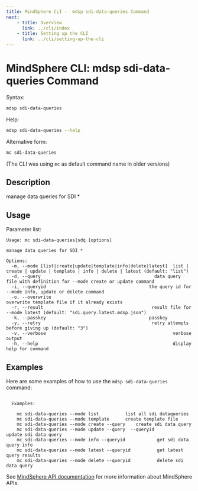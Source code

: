 ```yaml
---
title: MindSphere CLI -  mdsp sdi-data-queries Command
next:
    - title: Overview
      link: ../cli/index
    - title: Setting up the CLI
      link: ../cli/setting-up-the-cli
---
```


# MindSphere CLI: mdsp sdi-data-queries Command

Syntax:

```bash
mdsp sdi-data-queries
```

Help:

```bash
mdsp sdi-data-queries --help
```

Alternative form:

```bash
mc sdi-data-queries
```

(The CLI was using `mc` as default command name in older versions)

## Description

manage data queries for SDI *

## Usage

Parameter list:

```text
Usage: mc sdi-data-queries|sdq [options]

manage data queries for SDI *

Options:
  -m, --mode [list|create|update|template|info|delete|latest]  list | create | update | template | info | delete | latest (default: "list")
  -d, --query                                           data query file with definition for --mode create or update command
  -i, --queryid                                       the query id for --mode info, update or delete command
  -o, --overwrite                                              overwrite template file if it already exists
  -r, --result                                         result file for --mode latest (default: "sdi.query.latest.mdsp.json")
  -k, --passkey                                       passkey
  -y, --retry                                          retry attempts before giving up (default: "3")
  -v, --verbose                                                verbose output
  -h, --help                                                   display help for command

```

## Examples

Here are some examples of how to use the `mdsp sdi-data-queries` command:

```text

  Examples:

    mc sdi-data-queries --mode list 		 list all sdi dataqueries
    mc sdi-data-queries --mode template 	 create template file
    mc sdi-data-queries --mode create --query  	 create sdi data query
    mc sdi-data-queries --mode update --query  --queryid                                                                                               		 update sdi data query
    mc sdi-data-queries --mode info --queryid    		 get sdi data query info
    mc sdi-data-queries --mode latest --queryid    		 get latest query results
    mc sdi-data-queries --mode delete --queryid  		 delete sdi data query

```

See [MindSphere API documentation](https://documentation.mindsphere.io/MindSphere/apis/index.html) for more information about MindSphere APIs.